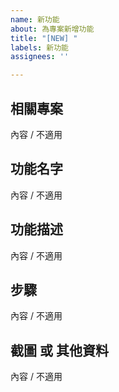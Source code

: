 ```yaml
---
name: 新功能
about: 為專案新增功能
title: "[NEW] "
labels: 新功能
assignees: ''

---
```


## 相關專案

內容 / 不適用

## 功能名字

內容 / 不適用

## 功能描述

內容 / 不適用

## 步驟

內容 / 不適用

## 截圖 或 其他資料

內容 / 不適用
